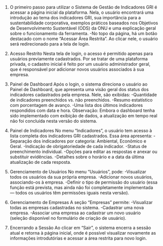 1. O primeiro passo para utilizar o Sistema de Gestão de Indicadores GRI é acessar a página inicial da plataforma. Nela, o usuário encontrará uma introdução ao tema dos indicadores GRI, sua importância para a sustentabilidade corporativa, exemplos práticos baseados nos Objetivos de Desenvolvimento Sustentável (ODS) da ONU e uma explicação geral sobre o funcionamento da ferramenta.
-No topo da página, há um botão destacado com o nome “Acessar Área Restrita”. Ao clicar nele, o usuário será redirecionado para a tela de login.

2. Acesso Restrito
Nesta tela de login, o acesso é permitido apenas para usuários previamente cadastrados. Por se tratar de uma plataforma privada, o cadastro inicial é feito por um usuário administrador geral, que é responsável por adicionar novos usuários associados à sua empresa.

3. Painel de Dashboard
Após o login, o sistema direciona o usuário ao Painel de Dashboard, que apresenta uma visão geral dos status dos indicadores cadastrados pela empresa. Nele, são exibidas:
-Quantidade de indicadores preenchidos vs. não preenchidos.
-Resumo estatístico com porcentagem de avanço.
-Uma lista dos últimos indicadores respondidos com data e hora.
Observação: Embora o dashboard tenha sido implementado com exibição de dados, a atualização em tempo real não foi concluída nesta versão do sistema.

4. Painel de Indicadores
No menu “Indicadores”, o usuário tem acesso à lista completa dos indicadores GRI cadastrados. Essa área apresenta:
-Separação dos indicadores por categoria: Ambiental, Econômico e Geral.
-Indicação de obrigatoriedade de cada indicador.
-Status de preenchimento individual.
-Opções para editar as respostas e anexar ou substituir evidências.
-Detalhes sobre o horário e a data da última atualização de cada resposta.

5. Gerenciamento de Usuários
No menu “Usuários”, pode:
-Visualizar todos os usuários da sua própria empresa.
-Adicionar novos usuários, associando-os à empresa.
-Definir o tipo de permissão do usuário (essa função está prevista, mas ainda não foi completamente implementada — todos os usuários têm permissões iguais nesta versão).

6. Gerenciamento de Empresas
A seção “Empresas” permite:
-Visualizar todas as empresas cadastradas no sistema.
-Cadastrar uma nova empresa.
-Associar uma empresa ao cadastrar um novo usuário (seleção disponível no formulário de criação de usuário).

7. Encerrando a Sessão
Ao clicar em “Sair”, o sistema encerra a sessão atual e retorna à página inicial, onde é possível visualizar novamente as informações introdutórias e acessar a área restrita para novo login.

